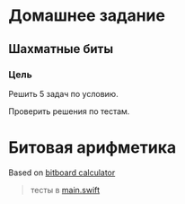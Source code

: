 # Домашнее задание
## Шахматные биты
### Цель 
Решить 5 задач по условию.

Проверить решения по тестам.

# Битовая арифметика

Based on [bitboard calculator](https://gekomad.github.io/Cinnamon/BitboardCalculator/)

> тесты в [main.swift](https://github.com/c-villain/OTUS_algo/blob/main/HW3/Otus_algo/main.swift)

